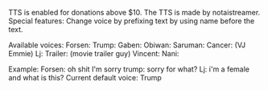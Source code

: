 TTS is enabled for donations above $10. The TTS is made by notaistreamer.
Special features: Change voice by prefixing text by using name before the text.

Available voices:
Forsen:
Trump:
Gaben:
Obiwan:
Saruman:
Cancer: (VJ Emmie)
Lj:
Trailer: (movie trailer guy)
Vincent:
Nani:

Example: Forsen: oh shit I'm sorry trump: sorry for what? Lj: i'm a female and what is this? 
Current default voice: Trump
